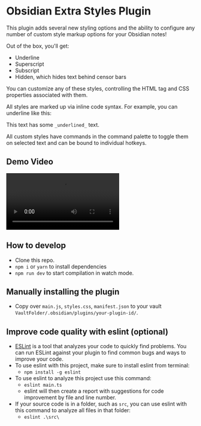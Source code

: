 # Obsidian Extra Styles Plugin

This plugin adds several new styling options and the ability to configure any number of custom style markup options for your Obsidian notes!

Out of the box, you'll get:
- Underline
- Superscript
- Subscript
- Hidden, which hides text behind censor bars

You can customize any of these styles, controlling the HTML tag and CSS properties associated with them.

All styles are marked up via inline code syntax. For example, you can underline like this:

  This text has some `_underlined_` text.

All custom styles have commands in the command palette to toggle them on selected text and can be bound to individual hotkeys.

## Demo Video

![Demo of the features of the Extra Styles Plugin](https://raw.githubusercontent.com/ironfroggy/obsidian-extra-styles-plugin/main/media/extra_styles_demo.mp4)

## How to develop

- Clone this repo.
- `npm i` or `yarn` to install dependencies
- `npm run dev` to start compilation in watch mode.

## Manually installing the plugin

- Copy over `main.js`, `styles.css`, `manifest.json` to your vault `VaultFolder/.obsidian/plugins/your-plugin-id/`.

## Improve code quality with eslint (optional)
- [ESLint](https://eslint.org/) is a tool that analyzes your code to quickly find problems. You can run ESLint against your plugin to find common bugs and ways to improve your code. 
- To use eslint with this project, make sure to install eslint from terminal:
  - `npm install -g eslint`
- To use eslint to analyze this project use this command:
  - `eslint main.ts`
  - eslint will then create a report with suggestions for code improvement by file and line number.
- If your source code is in a folder, such as `src`, you can use eslint with this command to analyze all files in that folder:
  - `eslint .\src\`
